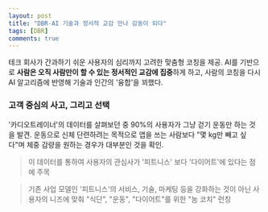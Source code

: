 ```yaml
---
layout: post
title: "DBR-AI 기술과 정서적 교감 만나 감동이 되다"
tags: [DBR]
comments: true
---
```


테크 회사가 간과하기 쉬운 사용자의 심리까지 고려한 맞춤형 코칭을 제공. AI를 기반으로 **사람은 오직 사람만이 할 수 있는 정서적인 교감에 집중**하게 하고, 사람의 코칭을 다시 AI 알고리즘에 반영해 기술과 인간의 '융합'을 꾀했다.

### 고객 중심의 사고, 그리고 선택

'카디오트레이너'의 데이터를 살펴보던 중 90%의 사용자가 그냥 걷기 운동만 하는 것을 발견. 운동으로 신체 단련하려는 목적으로 앱을 쓰는 사람보다 "몇 kg만 빼고 싶다"며 체중 감량을 원하는 경우가 대부분인 것을 확인.

> 이 데이터를 통하여 사용자의 관심사가 '피트니스' 보다 '다이어트'에 있다는 점에 주목

> 기존 사업 모델인 '피트니스'의 서비스, 기술, 마케팅 등을 강화하는 것이 아닌 사용자의 니즈에 맞춰 "식단", "운동", "다이어트"를 위한 "눔 코치" 런칭